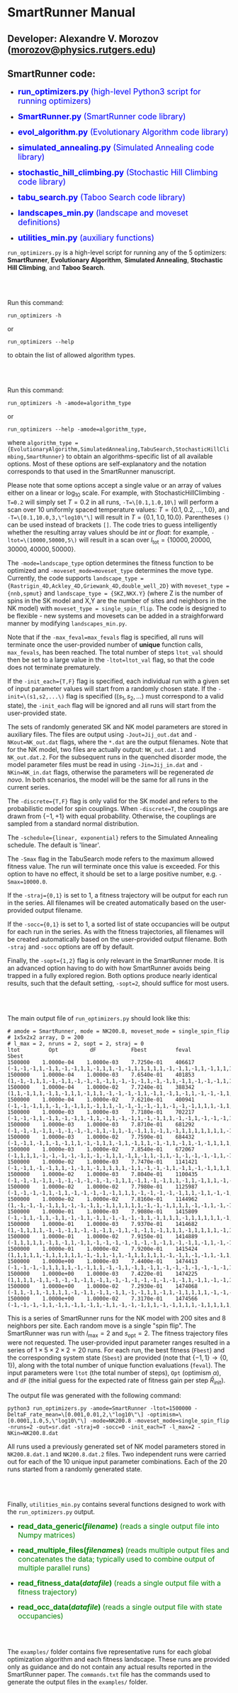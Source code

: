 # SmartRunner Manual

## Developer: Alexandre V. Morozov (morozov@physics.rutgers.edu)

## SmartRunner code:

* <span style="color:blue"><font size="4"> __run_optimizers.py__ (high-level Python3 script for running optimizers) </font></span>

* <span style="color:blue"><font size="4"> __SmartRunner.py__ (SmartRunner code library) </font></span>

* <span style="color:blue"><font size="4"> __evol_algorithm.py__ (Evolutionary Algorithm code library) </font></span>

* <span style="color:blue"><font size="4"> __simulated_annealing.py__ (Simulated Annealing code library) </font></span>

* <span style="color:blue"><font size="4"> __stochastic_hill_climbing.py__ (Stochastic Hill Climbing code library) </font></span>

* <span style="color:blue"><font size="4"> __tabu_search.py__ (Taboo Search code library) </font></span>

* <span style="color:blue"><font size="4"> __landscapes_min.py__ (landscape and moveset definitions) </font></span>

* <span style="color:blue"><font size="4"> __utilities_min.py__ (auxiliary functions) </font></span>

`run_optimizers.py` is a high-level script for running any of the 5 optimizers: __SmartRunner__, __Evolutionary Algorithm__,
__Simulated Annealing__, __Stochastic Hill Climbing__, and __Taboo Search__.

<br/><br/>

Run this command:
```
run_optimizers -h
```
or
```
run_optimizers --help
```
to obtain the list of allowed algorithm types.

<br/><br/>

Run this command:
```
run_optimizers -h -amode=algorithm_type
```
or
```
run_optimizers --help -amode=algorithm_type,
```
where `algorithm_type = {EvolutionaryAlgorithm,SimulatedAnnealing,TabuSearch,StochasticHillClimbing,SmartRunner}` to
obtain an algorithms-specific list of all available options. Most of these options are self-explanatory and the notation
corresponds to that used in the SmartRunner manuscript.

Please note that some options accept a single value or an array of
values either on a linear or $\log_{10}$ scale. For example, with StochasticHillClimbing `-T=0.2` will simply set $T=0.2$ in all runs,
`-T=\[0.1,1.0,10\]` will perform a scan over 10 uniformly spaced temperature values: $T = \{0.1, 0.2, \dots , 1.0\}$,
and `-T=\[0.1,10.0,3,\"log10\"\]` will result in $T = \{0.1, 1.0, 10.0\}$.
Parentheses `()` can be used instead of brackets `[]`. The code tries to guess intelligently whether the resulting array values
should be *int* or *float*: for example, `-ltot=\(10000,50000,5\)` will result in a scan over
$l_\mathrm{tot} = \{ 10000, 20000, 30000, 40000, 50000 \}$.

The `-mode=landscape_type` option determines the fitness function to be optimized and `-moveset_mode=moveset_type`
determines the move type. Currently, the code supports
`landscape_type = {Rastrigin_4D,Ackley_4D,Griewank_4D,double_well_2D}` with `moveset_type = {nnb,spmut}` and
`landscape_type = {SKZ,NKX.Y}` (where Z is the number of spins in the SK model and X,Y are the number of sites and
neighbors in the NK model) with `moveset_type = single_spin_flip`.
The code is designed to be flexible - new systems and movesets can be added in a straighforward manner
by modifying `landscapes_min.py`.

Note that if the `-max_feval=max_fevals` flag is specified, all runs will terminate once the user-provided number of
__unique__ function calls, `max_fevals`, has been reached. The total number of steps `ltot_val` should then
be set to a large value in the `-ltot=ltot_val` flag, so that the code does not terminate prematurely.

If the `-init_each={T,F}` flag is specified, each individual run with a given set of input parameter values will
start from a randomly chosen state. If the `-init=\(s1,s2,...\)` flag is specified ($(s_1,s_2,\dots)$
must correspond to a valid state), the `-init_each` flag will be ignored and all runs will start from
the user-provided state.

The sets of randomly generated SK and NK model parameters are stored in auxiliary files. The files are output
using `-Jout=Jij_out.dat` and `-NKout=NK_out.dat` flags, where the `*.dat` are the output filenames. Note that
for the NK model, two files are actually output: `NK_out.dat.1` and `NK_out.dat.2`. For the subsequent runs in the
quenched disorder mode, the model parameter files must be read in using `-Jin=Jij_in.dat` and `-NKin=NK_in.dat`
flags, otherwise the parameters will be regenerated *de novo*. In both scenarios, the model will be the same
for all runs in the current series.

The `-discrete={T,F}` flag is only valid for the SK model and refers to the probabilistic model for spin couplings.
When `-discrete=T`, the couplings are drawn from $\{−1,+1\}$ with equal probability. Otherwise, the couplings are sampled
from a standard normal distribution.

The `-schedule={linear, exponential}` refers to the Simulated Annealing schedule. The default is 'linear'.

The `-Smax` flag in the TabuSearch mode refers to the maximum allowed fitness value. The run will terminate once
this value is exceeded. For this option to have no effect, it should be set to a large positive number, e.g.
`-Smax=10000.0`.

If the `-straj={0,1}` is set to $1$, a fitness trajectory will be output for each run in the series. All filenames
will be created automatically based on the user-provided output filename.

If the `-socc={0,1}` is set to $1$, a sorted list of state occupancies will be output for each run in the series.
As with the fitness trajectories, all filenames will be created automatically based on the user-provided output filename.
Both `-straj` and `-socc` options are off by default.

Finally, the `-sopt={1,2}` flag is only relevant in the SmartRunner mode. It is an advanced option having to
do with how SmartRunner avoids being trapped in a fully explored region. Both options produce nearly identical
results, such that the default setting, `-sopt=2`, should suffice for most users.

<br/><br/>

The main output file of `run_optimizers.py` should look like this:
```
# amode = SmartRunner, mode = NK200.8, moveset_mode = single_spin_flip
# 1x5x2x2 array, D = 200
# l_max = 2, nruns = 2, sopt = 2, straj = 0
ltot         Opt          dF           Fbest         feval         Sbest
1500000    1.0000e-04    1.0000e-03    7.7250e-01    406617    (-1,-1,-1,1,-1,1,-1,-1,1,1,-1,1,1,-1,-1,1,1,1,1,1,-1,-1,1,-1,1,-1,1,1,1,-1,-1,1,-1,-1,-1,-1,-1,1,-1,-1,1,1,-1,1,-1,1,1,1,1,1,1,1,1,-1,1,-1,1,1,1,-1,1,-1,1,-1,1,-1,1,1,-1,-1,-1,1,-1,-1,1,1,1,-1,1,-1,1,1,-1,1,-1,-1,-1,1,-1,1,-1,-1,-1,1,-1,-1,-1,-1,-1,1,1,-1,-1,-1,-1,1,-1,1,1,-1,-1,1,-1,-1,-1,1,-1,-1,-1,-1,-1,1,1,-1,-1,-1,1,-1,1,1,-1,1,-1,1,-1,1,-1,-1,1,1,-1,-1,-1,1,-1,1,1,-1,1,1,-1,-1,-1,-1,-1,-1,-1,-1,1,1,-1,-1,1,-1,-1,1,1,1,1,1,1,-1,1,-1,-1,-1,-1,1,1,1,1,1,-1,-1,-1,-1,-1,-1,-1,1,-1,1,-1,-1,1,-1,1,-1,-1,1)
1500000    1.0000e-04    1.0000e-03    7.6540e-01    401853    (1,-1,-1,1,1,-1,-1,1,-1,-1,-1,-1,1,-1,-1,-1,1,-1,-1,1,-1,1,-1,-1,-1,1,1,1,1,1,-1,-1,1,1,-1,1,1,-1,-1,1,-1,-1,1,-1,1,1,1,1,-1,-1,-1,1,-1,-1,1,-1,-1,-1,-1,-1,-1,1,-1,-1,1,-1,1,1,-1,1,1,1,-1,1,1,-1,-1,1,1,-1,1,1,-1,1,1,1,1,1,1,-1,-1,-1,-1,1,-1,-1,-1,-1,1,1,-1,-1,-1,-1,1,-1,-1,1,-1,-1,1,-1,1,1,1,-1,1,1,-1,-1,1,1,-1,1,1,1,1,1,-1,-1,1,1,-1,1,-1,-1,1,-1,1,-1,1,1,-1,1,1,-1,-1,1,1,1,1,1,-1,-1,1,1,-1,-1,1,-1,-1,1,-1,-1,1,-1,-1,1,1,1,-1,1,-1,1,-1,1,1,1,1,-1,-1,-1,1,1,-1,-1,1,-1,-1,-1,1,1,1,1,1,1,1,1,-1,1)
1500000    1.0000e-04    1.0000e-02    7.7240e-01    388342    (1,1,-1,1,1,-1,1,-1,1,1,-1,1,1,-1,-1,-1,-1,1,-1,1,-1,1,-1,1,-1,-1,-1,1,-1,-1,-1,1,-1,1,-1,-1,1,1,-1,1,-1,-1,-1,1,1,1,1,-1,1,-1,-1,1,-1,-1,-1,1,1,1,1,-1,1,-1,-1,-1,1,1,1,1,-1,1,1,1,-1,-1,1,1,1,1,-1,-1,-1,1,1,1,-1,-1,-1,1,1,-1,-1,1,1,-1,-1,-1,-1,-1,1,-1,-1,-1,-1,-1,1,-1,-1,-1,1,1,-1,1,1,-1,1,1,1,-1,1,1,-1,-1,-1,1,1,1,1,1,-1,1,1,1,-1,-1,1,-1,1,-1,1,1,-1,1,1,-1,-1,1,-1,1,-1,-1,-1,-1,-1,1,-1,-1,-1,1,-1,1,-1,1,1,-1,1,-1,1,-1,1,-1,1,-1,1,1,1,-1,-1,-1,-1,1,-1,1,-1,-1,1,-1,-1,1,1,-1,-1,1,1,1,1,-1,1,1,1,1)
1500000    1.0000e-04    1.0000e-02    7.6210e-01    400941    (-1,-1,-1,1,1,-1,-1,-1,1,1,-1,1,1,-1,-1,-1,-1,-1,1,-1,-1,-1,1,1,1,-1,1,-1,-1,1,-1,1,-1,1,-1,1,-1,-1,1,1,-1,-1,-1,1,-1,1,-1,-1,1,-1,-1,-1,-1,1,-1,1,1,1,1,1,1,-1,-1,1,1,1,1,1,1,-1,-1,1,1,-1,1,-1,-1,1,1,-1,-1,-1,-1,-1,-1,1,1,1,1,-1,1,-1,-1,1,-1,-1,1,-1,1,-1,1,1,-1,1,1,-1,-1,-1,1,-1,-1,-1,1,-1,1,1,1,1,-1,1,1,1,-1,1,1,-1,-1,1,1,-1,-1,-1,1,-1,-1,-1,-1,1,-1,-1,1,1,1,1,1,-1,-1,1,1,1,1,-1,1,-1,-1,1,-1,1,-1,1,-1,1,-1,-1,-1,1,-1,-1,1,1,-1,1,-1,1,-1,-1,-1,1,-1,-1,1,-1,-1,-1,-1,1,-1,1,1,-1,-1,-1,1,-1,1,-1,-1,-1,-1,-1)
1500000    1.0000e-03    1.0000e-03    7.7180e-01    702217    (-1,-1,-1,1,-1,1,-1,-1,1,-1,1,-1,1,-1,-1,1,-1,-1,1,1,-1,-1,1,-1,-1,-1,1,-1,-1,1,-1,1,-1,-1,-1,-1,1,1,1,-1,-1,1,1,1,-1,1,-1,-1,1,-1,-1,1,-1,1,1,-1,-1,-1,1,1,1,-1,-1,1,1,-1,-1,1,-1,-1,-1,1,-1,-1,1,-1,-1,1,-1,1,-1,1,-1,1,-1,-1,1,1,1,-1,1,1,-1,-1,1,1,1,1,-1,1,1,-1,-1,-1,-1,1,-1,-1,1,-1,-1,1,1,1,1,-1,-1,-1,-1,1,-1,-1,-1,1,-1,1,1,1,1,1,1,-1,-1,1,-1,1,1,-1,1,1,-1,-1,-1,1,1,-1,1,-1,1,1,-1,-1,1,-1,-1,-1,1,1,-1,1,1,1,-1,1,-1,1,-1,-1,1,1,-1,-1,-1,-1,1,-1,-1,1,1,1,1,-1,-1,1,-1,1,-1,-1,-1,1,1,-1,-1,-1,1,-1,-1,-1,1,-1)
1500000    1.0000e-03    1.0000e-03    7.8710e-01    681292    (-1,-1,-1,-1,1,-1,-1,-1,-1,-1,1,-1,1,-1,-1,1,1,-1,1,-1,1,1,1,1,1,1,1,-1,-1,1,-1,-1,1,1,-1,1,1,-1,-1,-1,1,1,-1,1,1,1,-1,1,1,1,1,1,1,1,1,-1,-1,-1,1,-1,1,1,-1,-1,-1,1,-1,1,1,-1,-1,-1,1,-1,1,-1,1,1,1,-1,-1,-1,1,-1,-1,1,-1,-1,-1,-1,1,1,1,1,-1,-1,1,-1,-1,-1,1,1,-1,-1,-1,1,-1,1,-1,1,-1,1,1,1,-1,-1,1,1,-1,1,1,1,-1,-1,-1,-1,1,1,-1,-1,-1,1,1,-1,1,-1,-1,-1,-1,-1,-1,1,1,1,1,-1,1,-1,-1,1,1,1,1,-1,-1,-1,-1,1,-1,-1,-1,1,-1,1,-1,-1,1,1,1,1,-1,-1,-1,-1,1,1,1,1,1,1,-1,-1,-1,1,1,1,-1,-1,-1,1,1,1,1,1,1,-1,1,1,-1,-1)
1500000    1.0000e-03    1.0000e-02    7.7590e-01    684432    (-1,-1,1,-1,1,-1,-1,1,1,-1,-1,1,1,-1,1,-1,1,1,-1,-1,1,-1,1,-1,-1,1,1,1,1,-1,1,1,1,1,-1,1,-1,-1,1,-1,-1,-1,-1,1,-1,-1,1,-1,1,-1,1,1,-1,-1,1,-1,1,1,1,1,1,1,-1,-1,1,1,-1,1,-1,-1,-1,1,1,-1,1,-1,-1,1,-1,-1,-1,-1,-1,-1,-1,1,1,1,1,1,1,1,1,-1,-1,1,1,1,1,1,-1,-1,1,1,-1,-1,1,1,-1,-1,1,-1,-1,1,-1,-1,-1,1,-1,1,1,1,-1,-1,1,1,1,1,-1,1,-1,1,-1,-1,-1,1,-1,1,-1,1,-1,1,1,-1,1,1,1,-1,1,-1,-1,-1,-1,-1,-1,-1,1,-1,-1,1,-1,-1,-1,-1,1,-1,1,-1,1,-1,1,1,1,-1,-1,1,1,1,1,-1,1,1,1,1,-1,1,1,1,1,1,-1,1,-1,1,1,-1,-1,-1,1,-1)
1500000    1.0000e-03    1.0000e-02    7.8540e-01    672067    (-1,1,1,1,-1,-1,-1,-1,-1,1,-1,-1,1,1,-1,1,-1,1,-1,1,-1,-1,-1,-1,-1,1,-1,-1,-1,1,-1,1,1,1,-1,-1,-1,1,1,-1,-1,1,1,-1,-1,-1,-1,-1,1,1,1,1,-1,1,-1,1,-1,-1,-1,-1,-1,-1,-1,-1,-1,1,-1,1,-1,1,-1,1,1,-1,1,-1,-1,1,1,-1,-1,-1,-1,1,-1,1,1,-1,1,1,-1,-1,1,-1,-1,-1,-1,-1,1,-1,1,-1,-1,-1,-1,1,1,1,-1,1,1,1,-1,1,1,1,1,1,1,1,-1,-1,1,-1,-1,-1,1,1,-1,1,-1,-1,1,1,-1,1,-1,1,-1,-1,-1,1,1,-1,-1,1,1,1,1,-1,1,-1,1,1,-1,-1,1,-1,-1,-1,1,-1,1,1,-1,1,-1,-1,-1,1,1,-1,-1,-1,-1,-1,1,-1,1,-1,-1,1,-1,1,1,-1,1,1,1,-1,-1,-1,-1,1,1,1,1,-1,1,-1)
1500000    1.0000e-02    1.0000e-03    7.7470e-01    1141421    (-1,-1,1,-1,-1,1,1,-1,-1,1,-1,1,1,1,1,-1,1,-1,-1,-1,1,-1,1,-1,-1,1,1,1,-1,-1,1,1,-1,-1,1,1,1,-1,-1,1,1,1,1,1,-1,1,-1,-1,1,-1,1,1,-1,-1,-1,-1,1,1,-1,-1,-1,1,-1,-1,1,-1,-1,1,1,-1,1,-1,-1,1,1,1,-1,1,-1,-1,-1,1,-1,1,1,1,1,1,-1,1,1,1,1,1,-1,-1,1,1,-1,1,-1,-1,-1,1,-1,-1,1,1,-1,1,1,1,-1,-1,-1,-1,-1,-1,1,-1,1,1,-1,-1,1,-1,1,1,-1,-1,1,-1,1,1,-1,1,1,1,1,-1,-1,1,1,-1,-1,-1,-1,-1,-1,-1,1,-1,-1,1,-1,-1,-1,-1,-1,-1,1,-1,1,1,-1,1,-1,1,-1,-1,1,1,-1,-1,-1,1,1,1,-1,-1,1,-1,-1,1,-1,1,-1,1,1,-1,1,-1,1,-1,1,-1,1,-1,1,-1)
1500000    1.0000e-02    1.0000e-03    7.8040e-01    1100435    (-1,-1,-1,-1,1,-1,-1,-1,-1,-1,-1,-1,1,1,-1,1,-1,-1,1,1,-1,1,-1,1,1,-1,-1,1,-1,-1,-1,1,-1,-1,-1,1,1,1,1,1,-1,1,1,1,1,1,1,1,1,-1,-1,-1,1,-1,1,-1,-1,-1,-1,-1,1,-1,-1,1,-1,-1,1,1,-1,1,1,1,-1,-1,1,-1,1,-1,-1,1,-1,-1,-1,-1,-1,1,-1,-1,1,-1,-1,-1,-1,1,-1,-1,-1,-1,-1,-1,-1,-1,-1,1,-1,1,-1,1,1,-1,-1,-1,-1,-1,-1,-1,1,1,1,-1,1,-1,1,1,1,1,1,1,-1,1,1,-1,-1,-1,1,1,1,-1,1,-1,1,1,-1,1,-1,1,1,-1,-1,-1,1,-1,-1,1,1,1,1,-1,1,-1,-1,-1,-1,-1,1,1,1,-1,-1,-1,-1,1,1,1,1,-1,-1,1,1,1,1,1,-1,1,-1,1,1,1,-1,1,1,1,1,1,1,1,1,-1,1,-1)
1500000    1.0000e-02    1.0000e-02    7.7980e-01    1125987    (-1,-1,-1,-1,1,-1,1,-1,-1,-1,-1,-1,1,1,1,-1,-1,-1,-1,-1,1,1,-1,1,-1,-1,1,1,-1,1,-1,1,-1,-1,1,1,1,1,-1,1,-1,-1,1,1,1,-1,1,-1,1,1,-1,-1,-1,-1,-1,1,1,1,-1,1,-1,1,1,1,-1,1,-1,-1,-1,1,-1,1,1,1,1,-1,-1,1,-1,-1,-1,-1,-1,-1,1,-1,1,1,1,1,-1,1,-1,1,1,1,-1,-1,1,1,1,1,1,-1,1,-1,-1,-1,1,1,-1,-1,-1,-1,-1,1,-1,1,-1,1,1,-1,-1,-1,1,-1,-1,-1,1,1,1,1,1,1,1,-1,1,1,-1,1,-1,-1,-1,1,-1,1,-1,-1,-1,1,1,1,1,-1,-1,1,1,-1,-1,1,-1,-1,1,-1,1,1,-1,-1,1,-1,-1,1,-1,-1,-1,-1,1,-1,-1,-1,1,1,1,-1,-1,1,-1,1,1,-1,-1,-1,-1,-1,-1,1,1,1,-1,1)
1500000    1.0000e-02    1.0000e-02    7.8160e-01    1144962    (1,-1,-1,-1,-1,1,1,-1,-1,-1,1,-1,1,1,1,1,1,-1,-1,-1,1,1,1,-1,-1,1,-1,-1,-1,1,1,1,1,1,-1,-1,-1,-1,-1,-1,-1,1,-1,-1,-1,1,-1,1,-1,1,-1,1,1,-1,-1,1,-1,1,1,-1,-1,1,-1,-1,-1,-1,-1,1,1,1,-1,1,-1,-1,-1,1,1,1,1,1,1,-1,1,1,-1,-1,1,1,1,1,1,1,1,-1,1,1,-1,1,1,-1,1,1,-1,-1,-1,-1,1,-1,-1,-1,1,-1,1,-1,-1,1,1,-1,1,1,1,-1,1,1,-1,1,-1,1,1,1,1,1,1,-1,-1,-1,-1,-1,-1,1,-1,1,1,-1,-1,-1,-1,-1,1,1,1,-1,1,1,-1,-1,1,1,1,-1,-1,1,1,-1,-1,-1,-1,1,-1,1,1,-1,-1,1,-1,1,-1,-1,-1,1,-1,-1,1,-1,1,-1,1,1,-1,1,1,1,1,1,-1,1,-1,1,1,1)
1500000    1.0000e-01    1.0000e-03    7.9080e-01    1415809    (-1,-1,1,-1,1,-1,1,-1,-1,1,-1,1,-1,-1,-1,-1,1,-1,1,1,1,-1,1,1,1,1,1,-1,1,1,-1,-1,1,1,-1,1,1,1,1,1,-1,-1,1,1,1,-1,1,1,-1,-1,1,1,-1,-1,-1,-1,1,-1,-1,1,1,-1,-1,-1,1,1,-1,-1,1,-1,-1,1,-1,1,-1,-1,-1,1,1,1,-1,-1,1,-1,1,-1,-1,1,1,1,-1,1,-1,-1,-1,1,-1,-1,-1,1,-1,1,-1,1,-1,-1,1,-1,1,1,1,-1,-1,1,-1,1,-1,-1,-1,1,1,1,-1,-1,-1,-1,-1,-1,-1,-1,1,1,-1,-1,1,1,1,-1,1,-1,1,1,1,-1,-1,1,-1,-1,1,1,-1,-1,-1,1,-1,-1,1,-1,-1,-1,1,1,1,1,-1,1,1,-1,1,-1,1,1,-1,-1,1,-1,1,-1,1,1,1,-1,1,1,-1,-1,-1,1,-1,-1,-1,-1,1,-1,1,-1,1,1,-1,1)
1500000    1.0000e-01    1.0000e-03    7.9370e-01    1414682    (1,-1,1,1,1,-1,-1,-1,1,-1,-1,-1,1,-1,1,-1,-1,1,-1,1,1,1,-1,1,1,1,1,-1,1,1,1,-1,1,1,-1,-1,-1,-1,1,1,1,-1,-1,-1,1,-1,1,-1,1,-1,-1,1,1,-1,-1,1,-1,-1,1,1,1,-1,1,-1,-1,1,1,-1,-1,1,-1,-1,-1,-1,1,-1,1,1,-1,-1,-1,1,-1,1,1,1,1,1,1,1,-1,-1,1,1,-1,1,-1,-1,-1,1,-1,1,1,-1,1,-1,1,-1,-1,-1,-1,-1,1,-1,1,-1,1,-1,1,1,1,-1,-1,1,-1,1,1,-1,1,-1,-1,-1,-1,-1,-1,-1,1,1,1,1,1,-1,-1,1,1,-1,-1,1,1,1,1,1,-1,1,-1,1,1,1,1,-1,1,1,-1,1,-1,1,-1,1,-1,-1,1,-1,1,1,-1,1,1,1,1,-1,-1,1,-1,1,-1,1,1,-1,-1,-1,-1,1,-1,1,-1,1,-1,-1,1,1)
1500000    1.0000e-01    1.0000e-02    7.9150e-01    1414889    (-1,1,1,1,1,-1,1,-1,1,-1,1,-1,-1,-1,-1,-1,-1,-1,-1,1,-1,-1,1,-1,1,-1,-1,1,-1,1,-1,-1,1,-1,-1,-1,1,-1,-1,-1,-1,-1,-1,1,1,-1,-1,-1,-1,1,-1,1,1,-1,-1,-1,1,-1,-1,-1,1,1,-1,1,1,-1,-1,-1,1,1,1,-1,-1,1,-1,-1,1,1,1,-1,1,-1,-1,1,-1,1,-1,-1,1,1,1,1,-1,-1,-1,-1,-1,1,-1,1,1,1,-1,-1,1,-1,-1,1,1,1,-1,1,1,1,-1,-1,-1,-1,1,-1,1,1,-1,-1,-1,-1,1,1,-1,-1,1,-1,1,1,-1,1,1,-1,1,-1,-1,1,1,-1,-1,-1,-1,1,1,1,-1,1,1,-1,-1,-1,-1,-1,-1,-1,1,-1,1,-1,1,-1,-1,1,-1,1,1,1,1,1,1,-1,-1,-1,-1,-1,-1,-1,-1,-1,-1,1,-1,1,-1,-1,-1,-1,1,-1,1,1,1,-1,-1,1)
1500000    1.0000e-01    1.0000e-02    7.9200e-01    1415424    (1,1,1,1,1,-1,1,1,1,1,1,-1,-1,1,-1,1,-1,1,1,1,1,1,-1,-1,1,-1,-1,1,-1,1,1,1,1,1,-1,-1,1,-1,-1,-1,-1,1,1,-1,1,1,-1,-1,-1,1,1,-1,-1,1,-1,-1,-1,-1,1,-1,-1,1,1,1,-1,1,-1,1,-1,1,-1,1,1,-1,1,-1,-1,1,1,-1,-1,-1,-1,1,-1,-1,-1,1,1,1,1,1,-1,1,-1,-1,-1,1,-1,-1,1,1,-1,-1,1,-1,-1,1,-1,1,1,-1,-1,-1,-1,-1,-1,1,1,1,-1,-1,1,-1,-1,-1,1,1,-1,1,-1,-1,1,1,-1,-1,-1,1,1,1,1,1,1,-1,1,-1,1,1,1,1,1,-1,1,-1,-1,1,1,-1,-1,1,-1,1,-1,1,1,-1,1,-1,1,-1,-1,-1,-1,-1,-1,1,-1,1,1,-1,-1,1,-1,-1,1,1,-1,1,-1,1,1,1,1,-1,1,1,1,-1,1,-1)
1500000    1.0000e+00    1.0000e-03    7.4400e-01    1474413    (-1,-1,-1,-1,1,1,1,1,-1,-1,1,1,-1,-1,1,-1,1,-1,1,-1,-1,-1,-1,-1,-1,-1,1,-1,1,-1,-1,-1,-1,1,-1,1,1,-1,1,1,1,-1,-1,-1,1,1,-1,1,-1,-1,1,1,1,-1,1,1,-1,1,1,-1,1,-1,-1,-1,1,1,-1,-1,-1,-1,1,-1,-1,-1,-1,-1,1,1,-1,1,1,-1,-1,-1,-1,1,-1,-1,1,1,1,1,-1,1,-1,1,1,1,1,-1,1,-1,1,1,-1,-1,1,1,-1,-1,-1,-1,-1,-1,1,-1,-1,1,1,1,1,-1,-1,-1,-1,-1,-1,-1,-1,-1,-1,1,1,-1,1,1,1,1,1,-1,1,1,1,-1,1,1,-1,-1,-1,-1,1,1,1,-1,1,-1,1,1,-1,1,-1,1,1,1,-1,1,-1,-1,-1,1,-1,-1,1,-1,-1,1,1,1,1,-1,1,-1,-1,-1,1,1,-1,1,1,1,1,1,1,-1,1,-1,1,-1,1,1)
1500000    1.0000e+00    1.0000e-03    7.4220e-01    1474225    (1,1,1,1,-1,1,-1,-1,-1,-1,1,-1,1,-1,-1,-1,-1,-1,-1,-1,-1,1,-1,1,-1,-1,1,-1,-1,1,-1,-1,-1,-1,-1,1,-1,1,-1,-1,-1,1,1,1,1,-1,1,-1,-1,1,-1,1,-1,1,-1,-1,-1,1,1,1,-1,1,-1,-1,-1,-1,1,-1,-1,1,-1,-1,1,-1,-1,-1,-1,-1,1,-1,-1,1,-1,1,-1,1,-1,-1,1,-1,1,-1,-1,1,1,-1,-1,-1,1,1,1,1,-1,1,-1,-1,-1,1,-1,1,-1,-1,-1,-1,1,-1,-1,1,-1,1,-1,1,-1,1,1,1,-1,-1,1,1,-1,-1,-1,-1,-1,-1,1,1,1,-1,1,1,1,1,-1,1,-1,1,-1,-1,1,1,-1,-1,-1,-1,1,-1,-1,-1,1,1,1,-1,-1,1,-1,1,-1,1,-1,1,1,-1,1,1,1,1,1,1,1,1,1,1,1,-1,1,1,1,1,1,1,-1,-1,1,-1,-1,1,1,-1)
1500000    1.0000e+00    1.0000e-02    7.2930e-01    1474068    (-1,1,-1,1,-1,1,1,1,-1,-1,1,-1,1,-1,1,-1,-1,1,1,-1,1,-1,1,1,1,1,-1,-1,-1,1,1,1,1,1,-1,1,-1,-1,-1,-1,1,-1,1,1,1,1,1,-1,-1,1,1,1,1,1,1,1,1,-1,-1,-1,-1,-1,1,1,-1,-1,-1,-1,1,-1,1,1,1,-1,-1,1,1,-1,1,1,-1,-1,1,1,-1,1,-1,-1,1,-1,-1,-1,1,1,-1,1,1,1,1,-1,1,1,-1,1,1,1,1,1,-1,1,-1,1,-1,-1,-1,1,1,1,1,1,-1,1,-1,-1,1,-1,1,-1,-1,1,1,-1,-1,-1,1,1,-1,-1,-1,1,1,-1,-1,1,-1,-1,1,-1,1,1,-1,-1,-1,-1,-1,1,-1,-1,-1,1,1,1,-1,-1,1,1,-1,1,-1,1,-1,-1,1,1,-1,-1,1,-1,1,-1,-1,1,1,1,1,1,-1,-1,-1,-1,1,-1,1,-1,-1,1,1,-1,1,1)
1500000    1.0000e+00    1.0000e-02    7.3170e-01    1474566    (-1,-1,-1,-1,1,-1,1,-1,1,-1,1,-1,1,-1,-1,-1,1,1,-1,-1,1,1,1,-1,1,1,1,1,-1,1,-1,1,-1,-1,1,1,-1,1,1,1,-1,1,1,-1,-1,1,-1,-1,1,1,-1,-1,1,-1,1,1,-1,1,-1,1,1,-1,-1,1,-1,1,1,-1,1,1,-1,1,-1,1,1,1,1,-1,1,-1,-1,-1,1,-1,1,-1,-1,-1,-1,1,-1,-1,1,1,1,1,1,-1,1,1,-1,-1,1,1,-1,1,1,1,-1,-1,-1,-1,1,-1,1,-1,-1,1,-1,1,1,1,-1,1,1,1,-1,-1,1,-1,1,-1,1,-1,-1,-1,-1,-1,-1,-1,1,1,-1,-1,-1,-1,1,1,-1,-1,1,1,1,-1,-1,-1,1,1,-1,1,1,1,-1,-1,-1,-1,1,1,-1,1,1,-1,1,1,-1,-1,1,-1,1,-1,-1,1,-1,-1,1,1,1,1,-1,-1,1,1,-1,-1,1,1,1,1,-1,-1)
```

This is a series of SmartRunner runs for the NK model with $200$ sites and $8$ neighbors per site.
Each random move is a single "spin flip". The SmartRunner was run with $l_\mathrm{max} = 2$ and
$s_\mathrm{opt} = 2$. The fitness trajectory files were not requested. The user-provided input parameter ranges
resulted in a series of $1 \times 5 \times 2 \times 2 = 20$ runs. For each run, the best fitness (`Fbest`)
and the corresponding system state (`Sbest`) are provided (note that $\{-1,1\} \to \{0,1\}$),
along with the total number of unique function evaluations (`feval`). The input parameters were `ltot` (the
total number of steps), `Opt` (optimism $\alpha$), and `dF` (the initial guess
for the expected rate of fitness gain per step $\bar{R}_\mathrm{init}$).

The output file was generated with the following command:
```
python3 run_optimizers.py -amode=SmartRunner -ltot=1500000 -DeltaF_rate_mean=\[0.001,0.01,2,\"log10\"\] -optimism=\[0.0001,1.0,5,\"log10\"\] -mode=NK200.8 -moveset_mode=single_spin_flip -nruns=2 -out=sr.dat -straj=0 -socc=0 -init_each=T -l_max=2 -NKin=NK200.8.dat
```

All runs used a previously generated set of NK model parameters stored in `NK200.8.dat.1` and `NK200.8.dat.2` files.
Two independent runs were carried out for each of the $10$ unique input parameter combinations. Each of the $20$ runs
started from a randomly generated state.

<br/><br/>                                                                             
                                                                               
Finally, `utilities_min.py` contains several functions designed to work with the `run_optimizers.py` output.

* <span style="color:green"><font size="3"> __read_data_generic(*filename*)__ (reads a single output file into Numpy matrices) </font></span>

* <span style="color:green"><font size="3"> __read_multiple_files(*filenames*)__ (reads multiple output files and concatenates the data; typically used to combine output of multiple parallel runs) </font></span>

* <span style="color:green"><font size="3"> __read_fitness_data(*datafile*)__ (reads a single output file with a fitness trajectory) </font></span>

* <span style="color:green"><font size="3"> __read_occ_data(*datafile*)__ (reads a single output file with state occupancies) </font></span>

<br/><br/>

The `examples/` folder contains five representative runs for each global optimization algorithm and each fitness landscape.
These runs are provided only as guidance and do not contain any actual results reported in the SmartRunner paper.
The `commands.txt` file has the commands used to generate the output files in the `examples/` folder.



